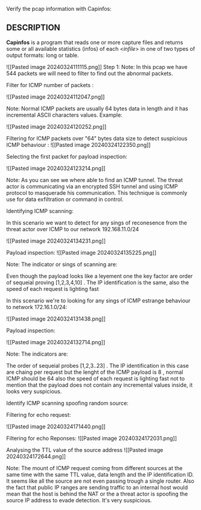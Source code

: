 
Verify the pcap information with Capinfos:

## DESCRIPTION

**Capinfos** is a program that reads one or more capture files and returns some or all available statistics (infos) of each <_infile_> in one of two types of output formats: long or table.


![[Pasted image 20240324111115.png]]
 Step 1:
Note: In this pcap we have 544 packets we will need to filter to find out the abnormal packets. 
 
 Filter for ICMP number of  packets :
  
![[Pasted image 20240324112047.png]]

Note: Normal ICMP packets are usually 64 bytes data in length and it has incremental ASCII characters values. 
Example:

![[Pasted image 20240324120252.png]]

Filtering for ICMP packets over "64" bytes data size to detect suspicious ICMP behaviour  :
![[Pasted image 20240324122350.png]]


Selecting the first packet for payload inspection: 

![[Pasted image 20240324123214.png]]

Note: As you can see we where able to find an ICMP tunnel. The threat actor is communicating via an encrypted SSH tunnel and using ICMP protocol to masquerade his communication. This technique is commonly use for data exfiltration or command in control.



Identifying ICMP scanning:

In this scenario we want to detect for any sings of reconesence  from the threat actor over ICMP to our network 192.168.11.0/24

![[Pasted image 20240324134231.png]]

Payload inspection:
![[Pasted image 20240324135225.png]]

Note:  The indicator  or sings of  scanning are:

Even though the payload looks like a leyement one  the key factor are order of  sequeial proving [1,2,3,4,10] . The IP identification is the same, also the speed of each request is lighting fast


In this scenario we're to looking for any sings of ICMP estrange behaviour to network 172.16.1.0/24:  

![[Pasted image 20240324131438.png]]

Payload inspection:

![[Pasted image 20240324132714.png]]


Note:  The indicators are:

The order of  sequeial probes [1,2,3..23] . The IP identification in this case are chaing per request but the lenght of the ICMP payload is 8 , normal ICMP should be 64 also the speed of each request is lighting fast not to mention that the payload  does not contain any incremental values inside, it looks very suspicious. 


Identify ICMP scanning spoofing random source:


Filtering for echo request:

![[Pasted image 20240324171440.png]]

Filtering for echo Reponses: 
![[Pasted image 20240324172031.png]]


Analysing the TTL value of the source address
![[Pasted image 20240324172644.png]]

Note: The mount of ICMP request coming from different sources at the same time with the same TTL value, data length and the IP identification ID. It seems like all the source are  not even passing trough  a single router.  Also the fact that public IP ranges are sending traffic to  an internal host would mean that the host is behind the NAT or the a threat actor is spoofing the source IP address to evade detection. It's very suspicious. 




